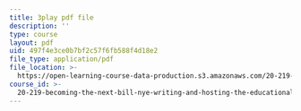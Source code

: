 ```yaml
---
title: 3play pdf file
description: ''
type: course
layout: pdf
uid: 497f4e3ce0b7bf2c57f6fb588f4d18e2
file_type: application/pdf
file_location: >-
  https://open-learning-course-data-production.s3.amazonaws.com/20-219-becoming-the-next-bill-nye-writing-and-hosting-the-educational-show-january-iap-2015/497f4e3ce0b7bf2c57f6fb588f4d18e2_ZMe7jSsPmW4.pdf
course_id: >-
  20-219-becoming-the-next-bill-nye-writing-and-hosting-the-educational-show-january-iap-2015
---
```

